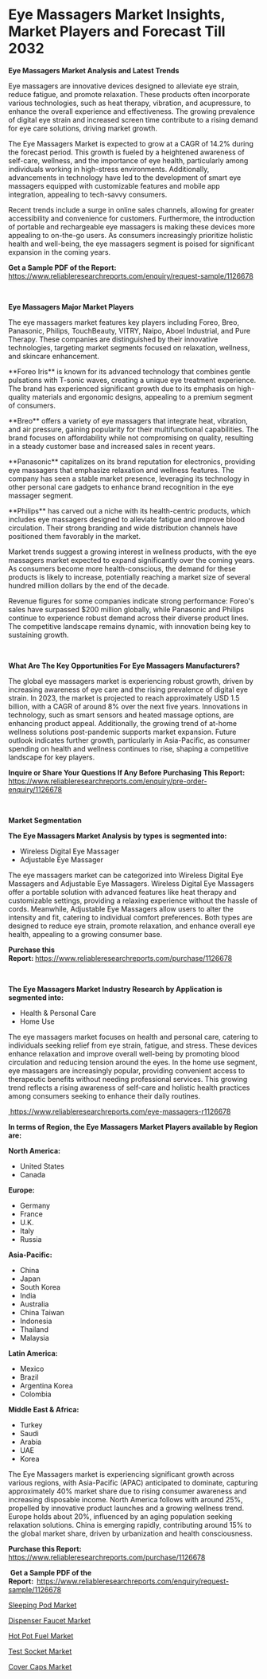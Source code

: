 <p><h1>Eye Massagers Market Insights, Market Players and Forecast Till 2032</h1></p><p><strong>Eye Massagers Market Analysis and Latest Trends</strong></p>
<p><p>Eye massagers are innovative devices designed to alleviate eye strain, reduce fatigue, and promote relaxation. These products often incorporate various technologies, such as heat therapy, vibration, and acupressure, to enhance the overall experience and effectiveness. The growing prevalence of digital eye strain and increased screen time contribute to a rising demand for eye care solutions, driving market growth.</p><p>The Eye Massagers Market is expected to grow at a CAGR of 14.2% during the forecast period. This growth is fueled by a heightened awareness of self-care, wellness, and the importance of eye health, particularly among individuals working in high-stress environments. Additionally, advancements in technology have led to the development of smart eye massagers equipped with customizable features and mobile app integration, appealing to tech-savvy consumers.</p><p>Recent trends include a surge in online sales channels, allowing for greater accessibility and convenience for customers. Furthermore, the introduction of portable and rechargeable eye massagers is making these devices more appealing to on-the-go users. As consumers increasingly prioritize holistic health and well-being, the eye massagers segment is poised for significant expansion in the coming years.</p></p>
<p><strong>Get a Sample PDF of the Report:&nbsp;</strong> <a href="https://www.reliableresearchreports.com/enquiry/request-sample/1126678?utm_campaign=37&utm_medium=2&utm_source=Github&utm_content=ia&utm_term=06022025&utm_id=eye-massagers">https://www.reliableresearchreports.com/enquiry/request-sample/1126678</a></p>
<p>&nbsp;</p>
<p><strong>Eye Massagers Major Market Players</strong></p>
<p><p>The eye massagers market features key players including Foreo, Breo, Panasonic, Philips, TouchBeauty, VITRY, Naipo, Aboel Industrial, and Pure Therapy. These companies are distinguished by their innovative technologies, targeting market segments focused on relaxation, wellness, and skincare enhancement.</p><p>**Foreo Iris** is known for its advanced technology that combines gentle pulsations with T-sonic waves, creating a unique eye treatment experience. The brand has experienced significant growth due to its emphasis on high-quality materials and ergonomic designs, appealing to a premium segment of consumers. </p><p>**Breo** offers a variety of eye massagers that integrate heat, vibration, and air pressure, gaining popularity for their multifunctional capabilities. The brand focuses on affordability while not compromising on quality, resulting in a steady customer base and increased sales in recent years.</p><p>**Panasonic** capitalizes on its brand reputation for electronics, providing eye massagers that emphasize relaxation and wellness features. The company has seen a stable market presence, leveraging its technology in other personal care gadgets to enhance brand recognition in the eye massager segment.</p><p>**Philips** has carved out a niche with its health-centric products, which includes eye massagers designed to alleviate fatigue and improve blood circulation. Their strong branding and wide distribution channels have positioned them favorably in the market.</p><p>Market trends suggest a growing interest in wellness products, with the eye massagers market expected to expand significantly over the coming years. As consumers become more health-conscious, the demand for these products is likely to increase, potentially reaching a market size of several hundred million dollars by the end of the decade. </p><p>Revenue figures for some companies indicate strong performance: Foreo's sales have surpassed $200 million globally, while Panasonic and Philips continue to experience robust demand across their diverse product lines. The competitive landscape remains dynamic, with innovation being key to sustaining growth.</p></p>
<p>&nbsp;</p>
<p><strong>What Are The Key Opportunities For Eye Massagers Manufacturers?</strong></p>
<p><p>The global eye massagers market is experiencing robust growth, driven by increasing awareness of eye care and the rising prevalence of digital eye strain. In 2023, the market is projected to reach approximately USD 1.5 billion, with a CAGR of around 8% over the next five years. Innovations in technology, such as smart sensors and heated massage options, are enhancing product appeal. Additionally, the growing trend of at-home wellness solutions post-pandemic supports market expansion. Future outlook indicates further growth, particularly in Asia-Pacific, as consumer spending on health and wellness continues to rise, shaping a competitive landscape for key players.</p></p>
<p><strong>Inquire or Share Your Questions If Any Before Purchasing This Report:</strong> <a href="https://www.reliableresearchreports.com/enquiry/pre-order-enquiry/1126678?utm_campaign=37&utm_medium=2&utm_source=Github&utm_content=ia&utm_term=06022025&utm_id=eye-massagers">https://www.reliableresearchreports.com/enquiry/pre-order-enquiry/1126678</a></p>
<p>&nbsp;</p>
<p><strong>Market Segmentation</strong></p>
<p><strong>The Eye Massagers Market Analysis by types is segmented into:</strong></p>
<p><ul><li>Wireless Digital Eye Massager</li><li>Adjustable Eye Massager</li></ul></p>
<p><p>The eye massagers market can be categorized into Wireless Digital Eye Massagers and Adjustable Eye Massagers. Wireless Digital Eye Massagers offer a portable solution with advanced features like heat therapy and customizable settings, providing a relaxing experience without the hassle of cords. Meanwhile, Adjustable Eye Massagers allow users to alter the intensity and fit, catering to individual comfort preferences. Both types are designed to reduce eye strain, promote relaxation, and enhance overall eye health, appealing to a growing consumer base.</p></p>
<p><strong>Purchase this Report:&nbsp;</strong><a href="https://www.reliableresearchreports.com/purchase/1126678?utm_campaign=37&utm_medium=2&utm_source=Github&utm_content=ia&utm_term=06022025&utm_id=eye-massagers">https://www.reliableresearchreports.com/purchase/1126678</a></p>
<p>&nbsp;</p>
<p><strong>The Eye Massagers Market Industry Research by Application is segmented into:</strong></p>
<p><ul><li>Health & Personal Care</li><li>Home Use</li></ul></p>
<p><p>The eye massagers market focuses on health and personal care, catering to individuals seeking relief from eye strain, fatigue, and stress. These devices enhance relaxation and improve overall well-being by promoting blood circulation and reducing tension around the eyes. In the home use segment, eye massagers are increasingly popular, providing convenient access to therapeutic benefits without needing professional services. This growing trend reflects a rising awareness of self-care and holistic health practices among consumers seeking to enhance their daily routines.</p></p>
<p><a href="https://www.reliableresearchreports.com/eye-massagers-r1126678?utm_campaign=37&utm_medium=2&utm_source=Github&utm_content=ia&utm_term=06022025&utm_id=eye-massagers">&nbsp;https://www.reliableresearchreports.com/eye-massagers-r1126678</a></p>
<p><strong>In terms of Region, the Eye Massagers Market Players available by Region are:</strong></p>
<p>
    <p> <strong> North America: </strong>
        <ul>
            <li>United States</li>
            <li>Canada</li>
        </ul>
        </p> 
    <p> <strong> Europe: </strong>
        <ul>
            <li>Germany</li>
            <li>France</li>
            <li>U.K.</li>
            <li>Italy</li>
            <li>Russia</li>
        </ul>
        </p> 
    <p> <strong> Asia-Pacific: </strong>
        <ul>
            <li>China</li>
            <li>Japan</li>
            <li>South Korea</li>
            <li>India</li>
            <li>Australia</li>
            <li>China Taiwan</li>
            <li>Indonesia</li>
            <li>Thailand</li>
            <li>Malaysia</li>
        </ul>
        </p> 
    <p> <strong> Latin America: </strong>
        <ul>
            <li>Mexico</li>
            <li>Brazil</li>
            <li>Argentina Korea</li>
            <li>Colombia</li>
        </ul>
        </p> 
    <p> <strong> Middle East & Africa: </strong>
        <ul>
            <li>Turkey</li>
            <li>Saudi</li>
            <li>Arabia</li>
            <li>UAE</li>
            <li>Korea</li>
        </ul>
    </p>
    </p>
<p><p>The Eye Massagers market is experiencing significant growth across various regions, with Asia-Pacific (APAC) anticipated to dominate, capturing approximately 40% market share due to rising consumer awareness and increasing disposable income. North America follows with around 25%, propelled by innovative product launches and a growing wellness trend. Europe holds about 20%, influenced by an aging population seeking relaxation solutions. China is emerging rapidly, contributing around 15% to the global market share, driven by urbanization and health consciousness.</p></p>
<p><strong>Purchase this Report: </strong><a href="https://www.reliableresearchreports.com/purchase/1126678?utm_campaign=37&utm_medium=2&utm_source=Github&utm_content=ia&utm_term=06022025&utm_id=eye-massagers">https://www.reliableresearchreports.com/purchase/1126678</a></p>
<p>&nbsp;<strong>Get a Sample PDF of the Report:&nbsp;&nbsp;</strong><a href="https://www.reliableresearchreports.com/enquiry/request-sample/1126678?utm_campaign=37&utm_medium=2&utm_source=Github&utm_content=ia&utm_term=06022025&utm_id=eye-massagers">https://www.reliableresearchreports.com/enquiry/request-sample/1126678</a></p>
<p><strong></strong></p>
<p><p><a href="https://github.com/vitrilaoire/Market-Research-Report-List-1/blob/main/sleeping-pod-market.md?utm_campaign=37&utm_medium=2&utm_source=Github&utm_content=ia&utm_term=06022025&utm_id=eye-massagers">Sleeping Pod Market</a></p><p><a href="https://github.com/maclarensidney/Market-Research-Report-List-1/blob/main/dispenser-faucet-market.md?utm_campaign=37&utm_medium=2&utm_source=Github&utm_content=ia&utm_term=06022025&utm_id=eye-massagers">Dispenser Faucet Market</a></p><p><a href="https://github.com/ovtkosle/Market-Research-Report-List-1/blob/main/hot-pot-fuel-market.md?utm_campaign=37&utm_medium=2&utm_source=Github&utm_content=ia&utm_term=06022025&utm_id=eye-massagers">Hot Pot Fuel Market</a></p><p><a href="https://github.com/nabadeneme/Market-Research-Report-List-1/blob/main/test-socket-market.md?utm_campaign=37&utm_medium=2&utm_source=Github&utm_content=ia&utm_term=06022025&utm_id=eye-massagers">Test Socket Market</a></p><p><a href="https://github.com/ramraomeyie/Market-Research-Report-List-1/blob/main/cover-caps-market.md?utm_campaign=37&utm_medium=2&utm_source=Github&utm_content=ia&utm_term=06022025&utm_id=eye-massagers">Cover Caps Market</a></p></p>